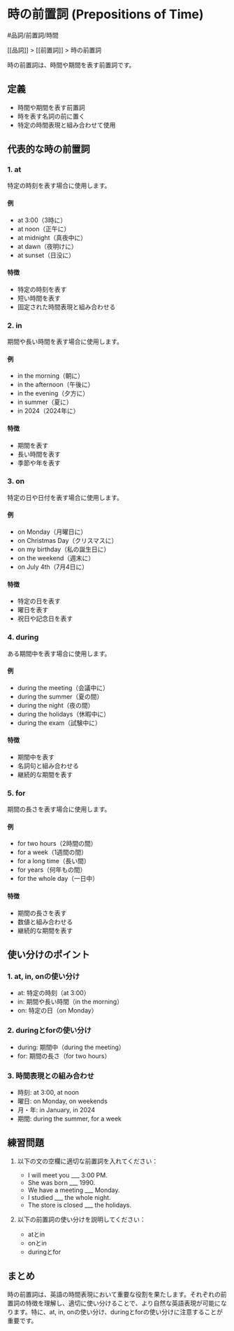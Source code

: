 # 時の前置詞 (Prepositions of Time)

#品詞/前置詞/時間

[[品詞]] > [[前置詞]] > 時の前置詞

時の前置詞は、時間や期間を表す前置詞です。

## 定義
- 時間や期間を表す前置詞
- 時を表す名詞の前に置く
- 特定の時間表現と組み合わせて使用

## 代表的な時の前置詞

### 1. at
特定の時刻を表す場合に使用します。

#### 例
- at 3:00（3時に）
- at noon（正午に）
- at midnight（真夜中に）
- at dawn（夜明けに）
- at sunset（日没に）

#### 特徴
- 特定の時刻を表す
- 短い時間を表す
- 固定された時間表現と組み合わせる

### 2. in
期間や長い時間を表す場合に使用します。

#### 例
- in the morning（朝に）
- in the afternoon（午後に）
- in the evening（夕方に）
- in summer（夏に）
- in 2024（2024年に）

#### 特徴
- 期間を表す
- 長い時間を表す
- 季節や年を表す

### 3. on
特定の日や日付を表す場合に使用します。

#### 例
- on Monday（月曜日に）
- on Christmas Day（クリスマスに）
- on my birthday（私の誕生日に）
- on the weekend（週末に）
- on July 4th（7月4日に）

#### 特徴
- 特定の日を表す
- 曜日を表す
- 祝日や記念日を表す

### 4. during
ある期間中を表す場合に使用します。

#### 例
- during the meeting（会議中に）
- during the summer（夏の間）
- during the night（夜の間）
- during the holidays（休暇中に）
- during the exam（試験中に）

#### 特徴
- 期間中を表す
- 名詞句と組み合わせる
- 継続的な期間を表す

### 5. for
期間の長さを表す場合に使用します。

#### 例
- for two hours（2時間の間）
- for a week（1週間の間）
- for a long time（長い間）
- for years（何年もの間）
- for the whole day（一日中）

#### 特徴
- 期間の長さを表す
- 数値と組み合わせる
- 継続的な期間を表す

## 使い分けのポイント

### 1. at, in, onの使い分け
- at: 特定の時刻（at 3:00）
- in: 期間や長い時間（in the morning）
- on: 特定の日（on Monday）

### 2. duringとforの使い分け
- during: 期間中（during the meeting）
- for: 期間の長さ（for two hours）

### 3. 時間表現との組み合わせ
- 時刻: at 3:00, at noon
- 曜日: on Monday, on weekends
- 月・年: in January, in 2024
- 期間: during the summer, for a week

## 練習問題
1. 以下の文の空欄に適切な前置詞を入れてください：
   - I will meet you ___ 3:00 PM.
   - She was born ___ 1990.
   - We have a meeting ___ Monday.
   - I studied ___ the whole night.
   - The store is closed ___ the holidays.

2. 以下の前置詞の使い分けを説明してください：
   - atとin
   - onとin
   - duringとfor

## まとめ
時の前置詞は、英語の時間表現において重要な役割を果たします。それぞれの前置詞の特徴を理解し、適切に使い分けることで、より自然な英語表現が可能になります。特に、at, in, onの使い分け、duringとforの使い分けに注意することが重要です。 
